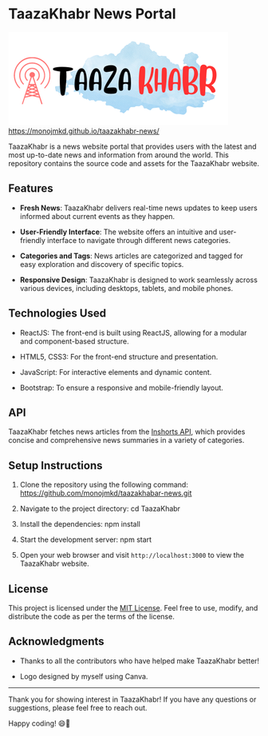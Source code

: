# TaazaKhabr News Portal

![TaazaKhabr Logo](logo.png)  https://monojmkd.github.io/taazakhabr-news/



TaazaKhabr is a news website portal that provides users with the latest and most up-to-date news and information from around the world. This repository contains the source code and assets for the TaazaKhabr website.

## Features

- **Fresh News**: TaazaKhabr delivers real-time news updates to keep users informed about current events as they happen.

- **User-Friendly Interface**: The website offers an intuitive and user-friendly interface to navigate through different news categories.

- **Categories and Tags**: News articles are categorized and tagged for easy exploration and discovery of specific topics.

- **Responsive Design**: TaazaKhabr is designed to work seamlessly across various devices, including desktops, tablets, and mobile phones.

## Technologies Used

- ReactJS: The front-end is built using ReactJS, allowing for a modular and component-based structure.

- HTML5, CSS3: For the front-end structure and presentation.

- JavaScript: For interactive elements and dynamic content.

- Bootstrap: To ensure a responsive and mobile-friendly layout.

## API

TaazaKhabr fetches news articles from the [Inshorts API](https://docs.inshorts.me/), which provides concise and comprehensive news summaries in a variety of categories.

## Setup Instructions

1. Clone the repository using the following command:
https://github.com/monojmkd/taazakhabar-news.git

2. Navigate to the project directory:
cd TaazaKhabr

3. Install the dependencies:
npm install

4. Start the development server:
npm start

5. Open your web browser and visit `http://localhost:3000` to view the TaazaKhabr website.

## License

This project is licensed under the [MIT License](LICENSE). Feel free to use, modify, and distribute the code as per the terms of the license.

## Acknowledgments

- Thanks to all the contributors who have helped make TaazaKhabr better!

- Logo designed by myself using Canva.

---

Thank you for showing interest in TaazaKhabr! If you have any questions or suggestions, please feel free to reach out.

Happy coding! 😄📰


